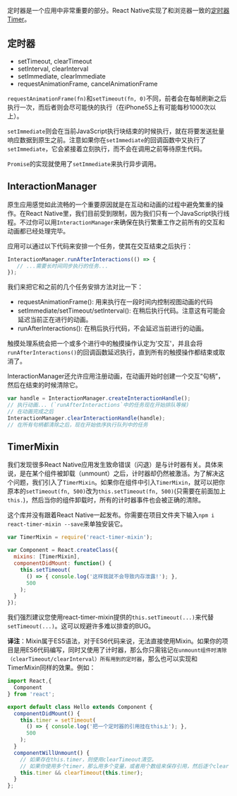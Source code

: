 定时器是一个应用中非常重要的部分。React Native实现了和浏览器一致的[定时器Timer](https://developer.mozilla.org/en-US/Add-ons/Code_snippets/Timers)。

## 定时器

- setTimeout, clearTimeout
- setInterval, clearInterval
- setImmediate, clearImmediate
- requestAnimationFrame, cancelAnimationFrame

`requestAnimationFrame(fn)`和`setTimeout(fn, 0)`不同，前者会在每帧刷新之后执行一次，而后者则会尽可能快的执行（在iPhone5S上有可能每秒1000次以上）。

`setImmediate`则会在当前JavaScript执行块结束的时候执行，就在将要发送批量响应数据到原生之前。注意如果你在`setImmediate`的回调函数中又执行了`setImmediate`，它会紧接着立刻执行，而不会在调用之前等待原生代码。

`Promise`的实现就使用了`setImmediate`来执行异步调用。

## InteractionManager

原生应用感觉如此流畅的一个重要原因就是在互动和动画的过程中避免繁重的操作。在React Native里，我们目前受到限制，因为我们只有一个JavaScript执行线程。不过你可以用`InteractionManager`来确保在执行繁重工作之前所有的交互和动画都已经处理完毕。

应用可以通过以下代码来安排一个任务，使其在交互结束之后执行：

```javascript
InteractionManager.runAfterInteractions(() => {
   // ...需要长时间同步执行的任务...
});
```

我们来把它和之前的几个任务安排方法对比一下：

- requestAnimationFrame(): 用来执行在一段时间内控制视图动画的代码
- setImmediate/setTimeout/setInterval(): 在稍后执行代码。注意这有可能会延迟当前正在进行的动画。
- runAfterInteractions(): 在稍后执行代码，不会延迟当前进行的动画。

触摸处理系统会把一个或多个进行中的触摸操作认定为'交互'，并且会将`runAfterInteractions()`的回调函数延迟执行，直到所有的触摸操作都结束或取消了。

InteractionManager还允许应用注册动画，在动画开始时创建一个交互“句柄”，然后在结束的时候清除它。

```javascript
var handle = InteractionManager.createInteractionHandle();
// 执行动画... (`runAfterInteractions`中的任务现在开始排队等候)
// 在动画完成之后
InteractionManager.clearInteractionHandle(handle);
// 在所有句柄都清除之后，现在开始依序执行队列中的任务
```

## TimerMixin

我们发现很多React Native应用发生致命错误（闪退）是与计时器有关。具体来说，是在某个组件被卸载（unmount）之后，计时器却仍然被激活。为了解决这个问题，我们引入了`TimerMixin`。如果你在组件中引入`TimerMixin`，就可以把你原本的`setTimeout(fn, 500)`改为`this.setTimeout(fn, 500)`(只需要在前面加上`this.`)，然后当你的组件卸载时，所有的计时器事件也会被正确的清除。

这个库并没有跟着React Native一起发布。你需要在项目文件夹下输入`npm i react-timer-mixin --save`来单独安装它。

```javascript
var TimerMixin = require('react-timer-mixin');

var Component = React.createClass({
  mixins: [TimerMixin],
  componentDidMount: function() {
    this.setTimeout(
      () => { console.log('这样我就不会导致内存泄露!'); },
      500
    );
  }
});
```

我们强烈建议您使用react-timer-mixin提供的`this.setTimeout(...)`来代替`setTimeout(...)`。这可以规避许多难以排查的BUG。  

__译注__：Mixin属于ES5语法，对于ES6代码来说，无法直接使用Mixin。如果你的项目是用ES6代码编写，同时又使用了计时器，那么你只需铭记`在unmount组件时清除（clearTimeout/clearInterval）所有用到的定时器`，那么也可以实现和TimerMixin同样的效果。例如：
```js
import React,{
  Component
} from 'react';

export default class Hello extends Component {
  componentDidMount() {
    this.timer = setTimeout(
      () => { console.log('把一个定时器的引用挂在this上'); },
      500
    );
  }
  componentWillUnmount() {
    // 如果存在this.timer，则使用clearTimeout清空。
    // 如果你使用多个timer，那么用多个变量，或者用个数组来保存引用，然后逐个clear
    this.timer && clearTimeout(this.timer);
  }
};
```
